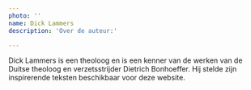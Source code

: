 ```yaml
---
photo: ''
name: Dick Lammers
description: 'Over de auteur:'

---
```

Dick Lammers is een theoloog en is een kenner van de werken van de Duitse theoloog en verzetsstrijder Dietrich Bonhoeffer. Hij stelde zijn inspirerende teksten beschikbaar voor deze website.